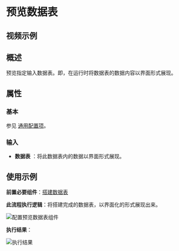 # 预览数据表

## 视频示例

## 概述

预览指定输入数据表。即，在运行时将数据表的数据内容以界面形式展现。

## 属性

### 基本

参见 [通用配置项](../Appendix/CommonConfigurationItems.md)。

### 输入

- **数据表** ：将此数据表内的数据以界面形式展现。

## 使用示例

**前置必要组件**：[搭建数据表](../DataTable/BuildDataTable.md)

**此流程执行逻辑**：将搭建完成的数据表，以界面化的形式展现出来。

![配置预览数据表组件](https://docimages.blob.core.chinacloudapi.cn/images/Activities/BulidDataTable2020122403.png)

**执行结果**：

![执行结果](https://docimages.blob.core.chinacloudapi.cn/images/Activities/BulidDataTable2020122404.png)